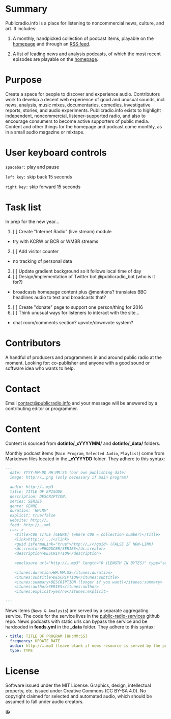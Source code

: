 # Summary
Publicradio.info is a place for listening to noncommercial news, culture, and art. It includes:

1. A monthly, handpicked collection of podcast items, playable on the [homepage](http://www.publicradio.info) and through an [RSS feed](http://publicradio.info/feed.xml).

2. A list of leading news and analysis podcasts, of which the most recent episodes are playable on the [homepage](http://www.publicradio.info).

# Purpose
Create a space for people to discover and experience audio. Contributors work to develop a decent web experience of good and unusual sounds, incl. news, analysis, music mixes, documentaries, comedies, investigative reports, stories, and audio experiments. Publicradio.info exists to highlight independent, noncommercial, listener-supported radio, and also to encourage consumers to become active supporters of public media. Content and other things for the homepage and podcast come monthly, as in a small audio magazine or mixtape.

# User keyboard controls
`spacebar:` play and pause

`left key:` skip back 15 seconds

`right key:` skip forward 15 seconds

# Task list
In prep for the new year...

1. [ ] Create "Internet Radio" (live stream) module
  - try with KCRW or BCR or WMBR streams
2. [ ] Add visitor counter
  - no tracking of personal data
3. [ ] Update gradient background so it follows local time of day
4. [ ] Design/implementation of Twitter bot @publicradio_bot (who is it for?)
  - broadcasts homepage content plus @mentions? translates BBC headlines audio to text and broadcasts that?
5. [ ] Create "donate" page to support one person/thing for 2016
6. [ ] Think unusual ways for listeners to interact with the site...
  - chat room/comments section? upvote/downvote system?

# Contributors
A handful of producers and programmers in and around public radio at the moment. Looking for: co-publisher and anyone with a good sound or software idea who wants to help.

# Contact
Email contact@publicradio.info and your message will be answered by a contributing editor or programmer.

# Content
Content is sourced from **dotinfo/_cYYYYMM/** and **dotinfo/_data/** folders.

Monthly podcast items (`Main Program`, `Selected Audio`, `Playlist`) come from Markdown files located in the **_cYYYYDD** folder. They adhere to this syntax:

```Markdown
---
  date: YYYY-MM-DD HH:MM:SS (our own publishing date)
  image: http://….png (only necessary if main program)
  
  audio: http://….mp3
  title: TITLE OF EPISODE
  description: DESCRIPTION.
  series: SERIES
  genre: GENRE
  duration: 'HH:MM'
  explicit: true/false
  website: http://…
  feed: http://….xml
  rss: >
    <title>C00 TITLE [GENRE] (where C00 = collection number)</title>
    <link>http://.../</link>
    <guid isPermaLink="true">http://…/</guid> (FALSE IF NON-LINK)
    <dc:creator>PRODUCER/SERIES</dc:creator>
    <description>DESCRIPTION</description>
  
    <enclosure url="http://….mp3" length="0 (LENGTH IN BYTES)" type="audio/mpeg" />
  
    <itunes:duration>HH:MM:SS</itunes:duration>
    <itunes:subtitle>DESCRIPTION</itunes:subtitle>
    <itunes:summary>DESCRIPTION (longer if you want)</itunes:summary>
    <itunes:author>SERIES</itunes:author>
    <itunes:explicit>yes/no</itunes:explicit>

---
```

News items (`News & Analysis`) are served by a separate aggregating service. The code for the service lives in the [public-radio-services](https://github.com/ags2121/public-radio-services) github repo. News podcasts with static urls can bypass the service and be hardcoded in **feeds.yml** in the **_data** folder. They adhere to this syntax:

```YAML
- title: TITLE OF PROGRAM [HH:MM:SS]
  frequency: UPDATE RATE
  audio: http://….mp3 (leave blank if news resource is served by the public-radio-services)
  type: TYPE
```

# License
Software issued under the MIT License. Graphics, design, intellectual property, etc. issued under Creative Commons (CC BY-SA 4.0). No copyright claimed for selected and automated audio, which should be assumed to fall under audio creators.

:radio:
